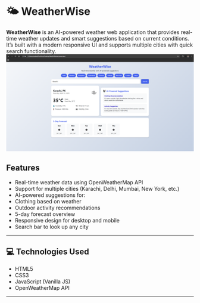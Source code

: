 # 🌤️ WeatherWise

**WeatherWise** is an AI-powered weather web application that provides real-time weather updates and smart suggestions based on current conditions. It’s built with a modern responsive UI and supports multiple cities with quick search functionality.
![WeatherWise Screenshot](ss01.png)

## Features

- Real-time weather data using OpenWeatherMap API
- Support for multiple cities (Karachi, Delhi, Mumbai, New York, etc.)
- AI-powered suggestions for:
- Clothing based on weather
- Outdoor activity recommendations
- 5-day forecast overview
- Responsive design for desktop and mobile
- Search bar to look up any city

---

## 💻 Technologies Used

- HTML5
- CSS3
- JavaScript (Vanilla JS)
- OpenWeatherMap API
---

